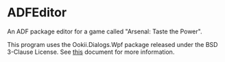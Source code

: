 # ADFEditor
An ADF package editor for a game called "Arsenal: Taste the Power".

This program uses the Ookii.Dialogs.Wpf package released under the BSD 3-Clause License. See [this](https://github.com/ookii-dialogs/ookii-dialogs-wpf/blob/master/LICENSE) document for more information.
